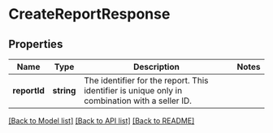 # CreateReportResponse

## Properties
Name | Type | Description | Notes
------------ | ------------- | ------------- | -------------
**reportId** | **string** | The identifier for the report. This identifier is unique only in combination with a seller ID. | 

[[Back to Model list]](../README.md#documentation-for-models) [[Back to API list]](../README.md#documentation-for-api-endpoints) [[Back to README]](../README.md)


